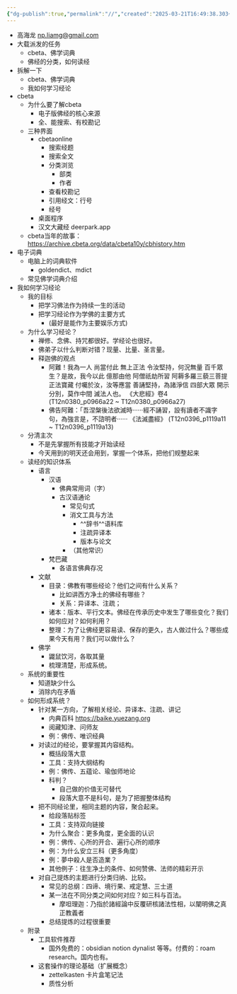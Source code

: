 ```yaml
---
{"dg-publish":true,"permalink":"//","created":"2025-03-21T16:49:38.303+08:00","updated":"2025-03-22T22:07:40.747+08:00"}
---
```


- 高海龙 np.liamg@gmail.com
- 大载派发的任务
	- cbeta、佛学词典
	- 佛经的分类，如何读经
- 拆解一下
	- cbeta、佛学词典
	- 我如何学习经论
- cbeta
	- 为什么要了解cbeta
		- 电子版佛经的核心来源
		- 全、能搜索、有校勘记
	- 三种界面
		- cbetaonline
			- 搜索经题
			- 搜索全文
			- 分类浏览
				- 部类
				- 作者
			- 查看校勘记
			- 引用经文：行号
			- 经号
		- 桌面程序
		- 汉文大藏经 deerpark.app
	- cbeta当年的故事： https://archive.cbeta.org/data/cbeta10y/cbhistory.htm
- 电子词典
	- 电脑上的词典软件
		- goldendict、mdict
	- 常见佛学词典介绍
- 我如何学习经论
	- 我的目标
		- 把学习佛法作为持续一生的活动
		- 把学习经论作为学佛的主要方式
			- (最好是能作为主要娱乐方式)
	- 为什么学习经论？
		- 禅修、念佛、持咒都很好。学经论也很好。
		- 佛弟子以什么判断对错？现量、比量、圣言量。
		- 释迦佛的观点
			- 阿難！我為一人 尚當付此 無上正法 令汝堅持，何況無量 百千眾生？是故，我今以此 億那由他 阿僧祇劫所習 阿耨多羅三藐三菩提 正法寶藏 付囑於汝，汝等應當 善誦堅持，為諸淨信 四部大眾 開示分別，莫作中間 滅法人也。
			  《大悲經》卷4 (T12n0380_p0966a22 ~ T12n0380_p0966a27)  
			- 佛告阿難：「吾涅槃後法欲滅時······經不誦習，設有讀者不識字句，為強言是，不諮明者······
			  《法滅盡經》 (T12n0396_p1119a11 ~ T12n0396_p1119a13)  
	- 分清主次
		- 不是先掌握所有技能才开始读经
		- 今天用到的明天还会用到，掌握一个体系，把他们规整起来
	- 读经的知识体系
		- 语言
			- 汉语
				- 佛典常用词（字）
				- 古汉语通论
					- 常见句式
					- 消文工具与方法
						- ^^辞书^^语料库
						- 注疏异译本
						- 版本与论文
					- （其他常识）
			- 梵巴藏
				- 各语言佛典存况
		- 文献
			- 目录：佛教有哪些经论？他们之间有什么关系？
				- 比如讲西方净土的佛经有哪些？
				- 关系：异译本、注疏；
			- 诸本：版本、平行文本。佛经在传承历史中发生了哪些变化？我们如何应对？如何利用？
			- 整理：为了让佛经更容易读、保存的更久，古人做过什么？哪些成果今天有用？我们可以做什么？
		- 佛学
			- 鼹鼠饮河，各取其量
			- 梳理清楚，形成系统。
	- 系统的重要性
		- 知道缺少什么
		- 消除内在矛盾
	- 如何形成系统？
		- 针对某一方向，了解相关经论、异译本、注疏、讲记
			- 内典百科 https://baike.yuezang.org
			- 阅藏知津、问师友
			- 例：佛传、唯识经典
		- 对读过的经论，要掌握其内容结构。
			- 概括段落大意
			- 工具：支持大纲结构
			- 例：佛传、五蕴论、瑜伽师地论
			- 科判？
				- 自己做的价值无可替代
				- 段落大意不是科句，是为了把握整体结构
		- 把不同经论里，相同主题的内容，聚合起来。
			- 给段落贴标签
			- 工具：支持双向链接
			- 为什么聚合：更多角度，更全面的认识
			- 例：佛传、心所的开合、遍行心所的顺序
			- 例：为什么安立三科（更多角度）
			- 例：夢中殺人是否造業？
			- 其他例子：往生净土的条件、如何赞佛、法师的精彩开示
		- 对自己提炼的主题进行分类归纳、比较。
			- 常见的总纲：四谛、境行果、戒定慧、三士道
			- 某一法在不同分类之间如何对应？如三科与百法。
				- 摩呾理迦：乃指於諸經論中反覆研核諸法性相，以闡明佛之真正教義者
			- 总结提炼的过程很重要
	- 附录
		- 工具软件推荐
			- 国外免费的：obsidian notion dynalist 等等。付费的：roam research。国内也有。
		- 这套操作的理论基础（扩展概念）
			- zettelkasten 卡片盒笔记法
			- 质性分析
